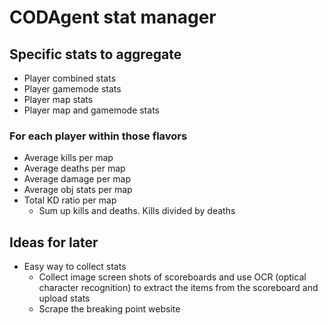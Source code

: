 # CODAgent stat manager 

## Specific stats to aggregate 

- Player combined stats 
- Player gamemode stats
- Player map stats
- Player map and gamemode stats

### For each player within those flavors 

- Average kills per map 
- Average deaths per map
- Average damage per map 
- Average obj stats per map 
- Total KD ratio per map 
    - Sum up kills and deaths.  Kills divided by deaths 

## Ideas for later 

- Easy way to collect stats 
    - Collect image screen shots of scoreboards and use OCR (optical character recognition) to extract the items from the scoreboard and upload stats 
    - Scrape the breaking point website